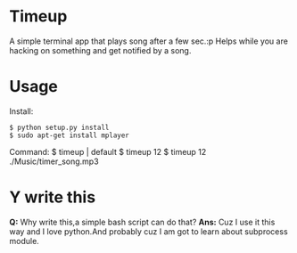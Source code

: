 Timeup
======
A simple terminal app that plays song after a few sec.:p 
Helps while you are hacking on something and get notified by a song.

Usage
=====

Install:

    $ python setup.py install
    $ sudo apt-get install mplayer

Command:
    $ timeup <sec> <song> | default
    $ timeup 12
    $ timeup 12 ./Music/timer_song.mp3

Y write this
============
**Q:** Why write this,a simple bash script can do that?
**Ans:** Cuz I use it this way and I love python.And probably cuz I am got to learn about subprocess module.
